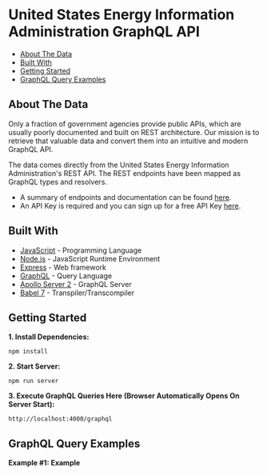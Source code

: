 # United States Energy Information Administration GraphQL API
*  [About The Data](#about-the-data)
*  [Built With](#built-with)
*  [Getting Started](#getting-started)
*  [GraphQL Query Examples](#graphql-query-examples)

## About The Data
Only a fraction of government agencies provide public APIs, which are usually poorly documented and built on REST architecture. Our mission is to retrieve that valuable data and convert them into an intuitive and modern GraphQL API.

The data comes directly from the United States Energy Information Administration's REST API. The REST endpoints have been mapped as GraphQL types and resolvers.
- A summary of endpoints and documentation can be found [here](https://www.eia.gov/opendata/commands.php).
- An API Key is required and you can sign up for a free API Key [here](https://www.eia.gov/opendata/register.php).

## Built With
* [JavaScript](https://developer.mozilla.org/en-US/docs/Web/JavaScript) - Programming Language
* [Node.js](https://nodejs.org/en) - JavaScript Runtime Environment
* [Express](https://expressjs.com) - Web framework
* [GraphQL](https://graphql.org) - Query Language
* [Apollo Server 2](https://www.apollographql.com/docs/apollo-server) - GraphQL Server
* [Babel 7](https://babeljs.io) - Transpiler/Transcompiler

## Getting Started
**1. Install Dependencies:**
```
npm install
```

**2. Start Server:**
```
npm run server
```

**3. Execute GraphQL Queries Here (Browser Automatically Opens On Server Start):**
```
http://localhost:4000/graphql
```

## GraphQL Query Examples
**Example #1: Example**
```

```